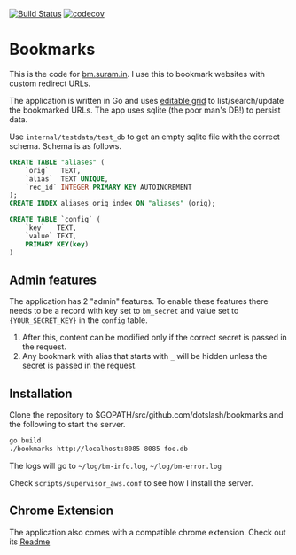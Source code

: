 [![Build Status](https://travis-ci.com/dotslash/bookmarks.svg?branch=master)](https://travis-ci.com/dotslash/bookmarks)
[![codecov](https://codecov.io/gh/dotslash/bookmarks/branch/master/graph/badge.svg)](https://codecov.io/gh/dotslash/bookmarks)

# Bookmarks

This is the code for [bm.suram.in](http://bm.suram.in). I use this to bookmark websites with custom redirect URLs. 

The application is written in Go and uses [editable grid](https://github.com/webismymind/editablegrid) to 
list/search/update the bookmarked URLs. The app uses sqlite (the poor man's DB!) to persist data.

Use `internal/testdata/test_db` to get an empty sqlite file with the correct schema. Schema is as follows.
```sql
CREATE TABLE "aliases" (
    `orig`   TEXT,
    `alias`  TEXT UNIQUE,
    `rec_id` INTEGER PRIMARY KEY AUTOINCREMENT
);
CREATE INDEX aliases_orig_index ON "aliases" (orig);

CREATE TABLE `config` (
	`key`	TEXT,
	`value`	TEXT,
	PRIMARY KEY(key)
)

```
## Admin features
The application has 2 "admin" features. To enable these features there needs to be a record with key set to `bm_secret`
and value set to `{YOUR_SECRET_KEY}` in the `config` table. 
1. After this, content can be modified only if the correct secret is passed in the request.
2. Any bookmark with alias that starts with `_` will be hidden unless the secret is passed in the request.

## Installation
Clone the repository to $GOPATH/src/github.com/dotslash/bookmarks and the following to start the server.
```sh
go build
./bookmarks http://localhost:8085 8085 foo.db
```
The logs will go to `~/log/bm-info.log`, `~/log/bm-error.log`

Check `scripts/supervisor_aws.conf` to see how I install the server.

## Chrome Extension
The application also comes with a compatible chrome extension. Check out its 
[Readme](https://github.com/dotslash/bookmarks/tree/master/chrome_plugin) 

